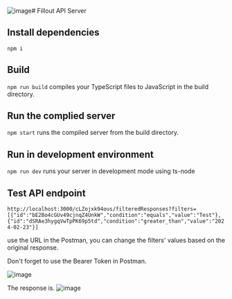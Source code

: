 ![image](https://github.com/ns2772/Fillout-API-Server/assets/58448072/b18fce94-5832-437c-a526-784dc576cf51)# Fillout API Server 
## Install dependencies 
`npm i` 

## Build 
`npm run build` compiles your TypeScript files to JavaScript in the build directory.

## Run the complied server 

`npm start` runs the compiled server from the build directory.

## Run in development environment 
`npm run dev` runs your server in development mode using ts-node

## Test API endpoint 
`http://localhost:3000/cLZojxk94ous/filteredResponses?filters=[{"id":"bE2Bo4cGUv49cjnqZ4UnkW","condition":"equals","value":"Test"},{"id":"dSRAe3hygqVwTpPK69p5td","condition":"greater_than","value":"2024-02-23"}]`

use the URL in the Postman, you can change the filters' values based on the original response. 

Don't forget to use the Bearer Token in Postman. 

![image](https://github.com/ns2772/Fillout-API-Server/assets/58448072/4b5228c5-55fa-4e3c-8985-6cd91919749b)


The response is. 
![image](https://github.com/ns2772/Fillout-API-Server/assets/58448072/101e6803-ca9b-45aa-a202-29073f0f81c1)

